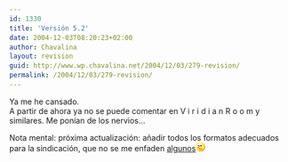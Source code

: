```yaml
---
id: 1330
title: 'Versión 5.2'
date: 2004-12-03T08:20:23+02:00
author: Chavalina
layout: revision
guid: http://www.wp.chavalina.net/2004/12/03/279-revision/
permalink: /2004/12/03/279-revision/
---
```

Ya me he cansado.  
A partir de ahora ya no se puede comentar en V i r i d i a n R o o m y similares. Me ponían de los nervios…

Nota mental: próxima actualización: a&ntilde;adir todos los formatos adecuados para la sindicación, que no se me enfaden <a href="http://www.minid.net/archivos/categorias/opiniones/50_cosas_que_me_molestan_de_los_blogs_en_general.php" target="_blank">algunos</a>![emo](/imagenes/emoticonos/guino.gif)